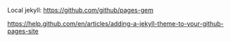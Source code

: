 Local jekyll:
https://github.com/github/pages-gem

https://help.github.com/en/articles/adding-a-jekyll-theme-to-your-github-pages-site

